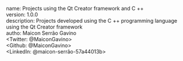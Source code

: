 name: Projects using the Qt Creator framework and C ++ <br>
version: 1.0.0 <br>
description: Projects developed using the C ++ programming language using the Qt Creator framework <br>
autho: Maicon Serrão Gavino <br>
<Twitter: @MaiconGavino> <br>
<Github: @MaiconGavino> <br>
<LinkedIn: @maicon-serrão-57a44013b> <br>
